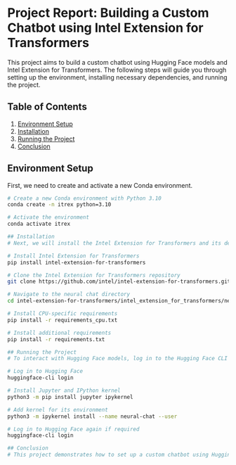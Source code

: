 # Project Report: Building a Custom Chatbot using Intel Extension for Transformers

This project aims to build a custom chatbot using Hugging Face models and Intel Extension for Transformers. The following steps will guide you through setting up the environment, installing necessary dependencies, and running the project.

## Table of Contents
1. [Environment Setup](#environment-setup)
2. [Installation](#installation)
3. [Running the Project](#running-the-project)
4. [Conclusion](#conclusion)

## Environment Setup

First, we need to create and activate a new Conda environment.

```bash
# Create a new Conda environment with Python 3.10
conda create -n itrex python=3.10

# Activate the environment
conda activate itrex

## Installation
# Next, we will install the Intel Extension for Transformers and its dependencies.

# Install Intel Extension for Transformers
pip install intel-extension-for-transformers

# Clone the Intel Extension for Transformers repository
git clone https://github.com/intel/intel-extension-for-transformers.git

# Navigate to the neural chat directory
cd intel-extension-for-transformers/intel_extension_for_transformers/neural_chat/

# Install CPU-specific requirements
pip install -r requirements_cpu.txt

# Install additional requirements
pip install -r requirements.txt

## Running the Project
# To interact with Hugging Face models, log in to the Hugging Face CLI and set up Jupyter and IPython kernel.

# Log in to Hugging Face
huggingface-cli login

# Install Jupyter and IPython kernel
python3 -m pip install jupyter ipykernel

# Add kernel for its environment
python3 -m ipykernel install --name neural-chat --user

# Log in to Hugging Face again if required
huggingface-cli login

## Conclusion
# This project demonstrates how to set up a custom chatbot using Hugging Face models and Intel Extension for Transformers. The steps outlined provide a clear guide for setting up the environment, installing necessary dependencies, and running the project.




